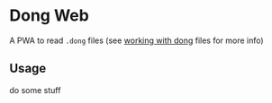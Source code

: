 # Dong Web

A PWA to read `.dong` files (see [working with dong](./work-with-dong.md) files for more info)  

## Usage

do some stuff
